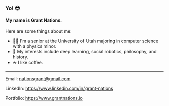 ### Yo! 😎

#### My name is Grant Nations.

Here are some things about me:

- 👨‍🎓 I'm a senior at the University of Utah majoring in computer science with a physics minor.
- 🚀 My interests include deep learning, social robotics, philosophy, and history.
- ☕ I like coffee.


---


Email: <nationsgrant@gmail.com>

LinkedIn: https://www.linkedin.com/in/grant-nations

Portfolio: https://www.grantnations.io
